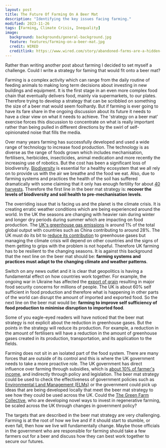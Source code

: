 ```yaml
---
layout: post
title: The Future Of Farming On A Beer Mat
description: "Identifying the key issues facing farming."
modified: 2023-11-26
tags: [Farming, Climate Crisis, Inequality]
image:
  background: backgrounds/general-background.jpg
  feature: features/farming-on-a-beer-mat.jpg
  credit: WIRED
  creditlink: https://www.wired.com/story/abandoned-farms-are-a-hidden-resource-for-restoring-biodiversity/
---
```


Rather than writing another post about farming I decided to set myself a challenge. Could I write a strategy for faming that would fit onto a beer mat?

Farming is a complex activity which can range from the daily routine of feeding animals to making long term decisions about investing in new buildings and equipment. It is the first stage in an even more complex food chain that eventually delivers food, mainly via supermarkets, to our plates. Therefore trying to develop a strategy that can be scribbled on something the size of a beer mat would seem foolhardy. But if farming is ever going to have its fare share in the ongoing discussion about its future it needs to have a clear view on what it needs to achieve.  The 'strategy on a beer mat' exercise forces this discussion to concentrate on what is really important rather than being pulled in different directions by the swirl of self-opinionated noise that fills the media.

Over many years farming has successfully developed and used a wide range of technology to increase food production. The technology is as diverse as the range of foods grown which includes mechanisation, fertilisers, herbicides, insecticides, animal medication and more recently the increasing use of robotics. But the cost has been a significant loss of biodiversity. [Biodiversity](https://royalsociety.org/topics-policy/projects/biodiversity/why-is-biodiversity-important/) is essential for a healthy ecosystem that we all rely on to provide us with the air we breathe and the food we eat. Also, due to farming systems and practices the health of the soil has suffered dramatically with some claiming that it only has enough fertility for about [40 harvests](https://www.whatthesciencesays.org/are-there-only-100-harvests-left-in-british-soils/). Therefore the first line in the beer mat strategy is: <b>recover the levels of biodiversity and soil health to pre-mechanisation levels</b>.  

The overriding issue that is facing us and the planet is the climate crisis. It is creating erratic weather conditions which are being experienced around the world.  In the UK the seasons are changing with heavier rain during winter and longer dry periods during summer which are impacting on food production. The [UK's greenhouse gas emissions](https://commonslibrary.parliament.uk/uk-and-global-emissions-and-temperature-trends/) is around 1% of the total global output with countries such as China contributing to around 28%. The UK must do its bit to [reduce its contribution](https://assets.publishing.service.gov.uk/government/uploads/system/uploads/attachment_data/file/1147372/2022_Provisional_emissions_statistics_report.pdf) to greenhouse gases but managing the climate crisis will depend on other countries and the signs of them getting to grips with the problem is not hopeful. Therefore UK farming has to be resilient to the changing seasons. It is against this background that the next line on the beer mat should be: <b>farming systems and practices must adapt to the changing climate and weather patterns</b>.

Switch on any news outlet and it is clear that geopolitics is having a fundamental effect on how countries work together. For example, the ongoing war in Ukraine has affected the [export of grain](https://www.consilium.europa.eu/en/infographics/how-the-russian-invasion-of-ukraine-has-further-aggravated-the-global-food-crisis/) resulting in major food security concerns for millions of people. The UK is about 60% self sufficient in food production and therefore what is happening in other parts of the world can disrupt the amount of imported and exported food.  So the next line on the beer mat would be: <b>farming to improve self sufficiency of food production to minimise disruption to imported food</b>.

Some of you eagle-eyed readers will have noticed that the beer mat strategy is not explicit about the reduction in greenhouse gases. But the points in the strategy will reduce its production. For example, a reduction in the amount of fertilisers will have a reduction in the amount of greenhouse gases created in its production, transportation, and its application to the fields.

Farming does not sit in an isolated part of the food system. There are many forces that are outside of its control and this is where the UK government needs to take a more proactive role. The UK government has direct influence over farming through subsidies, which is [about 10% of farmer's income](https://www.gov.uk/government/statistics/total-income-from-farming-in-the-uk/total-income-from-farming-in-the-uk-in-2022), and indirectly through policy and legislation. The beer mat strategy could be used to check the effectiveness of government policies such as [Environmental Land Management (ELMs)](https://www.gov.uk/government/publications/environmental-land-management-update-how-government-will-pay-for-land-based-environment-and-climate-goods-and-services/environmental-land-management-elm-update-how-government-will-pay-for-land-based-environment-and-climate-goods-and-services)  or the government could pick up ideas that are being developed locally that meet the beer mat strategy to see how they could be used across the UK. Could the [The Green Farm Collective]( https://www.greenfarmcollective.com/ ), who are developing novel ways to invest in regenerative farming, be scaled across the UK through changes in government policy?

The targets that are described in the beer mat strategy are very challenging. Farming is at the root of how we live and if it should start to stumble, or even fall, then how we live will fundamentally change. Maybe those officials in the government who are responsible for farming should take a few farmers out for a beer and discuss how they can best work together to secure our futures.
